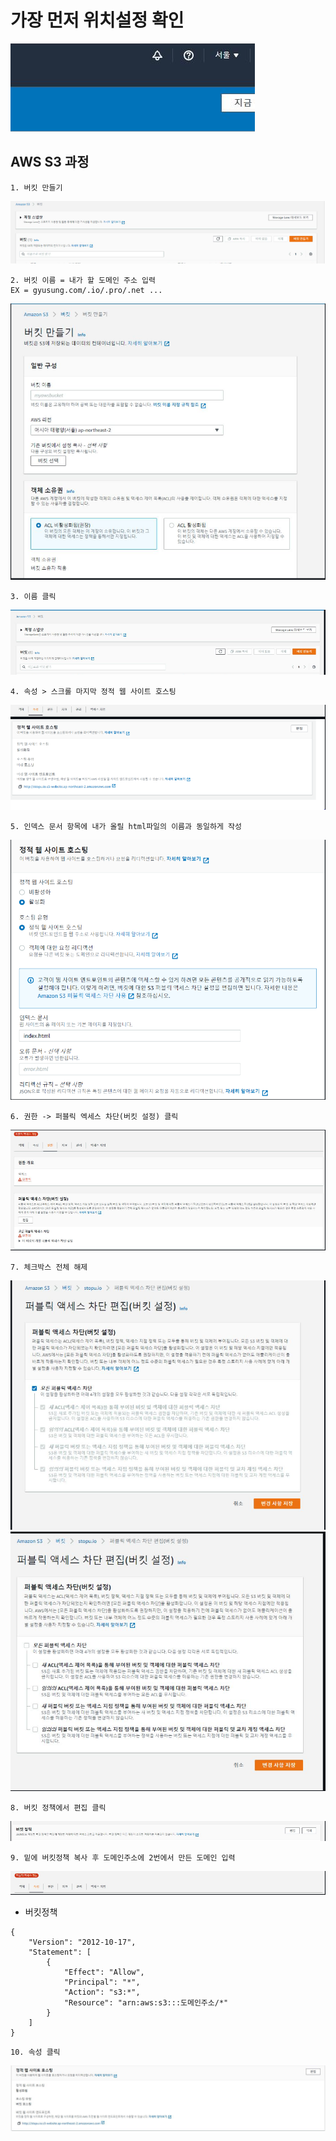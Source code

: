# 가장 먼저 위치설정 확인
![이미지이름](./img/1.PNG) 

## AWS S3 과정
```
1. 버킷 만들기
```

![이미지이름](./img/2.PNG) 

```
2. 버킷 이름 = 내가 할 도메인 주소 입력
EX = gyusung.com/.io/.pro/.net ...
```

![이미지이름](./img/3.PNG) 

```
3. 이름 클릭
```

![이미지이름](./img/4.PNG) 


```
4. 속성 > 스크롤 마지막 정적 웹 사이트 호스팅
```
![이미지이름](./img/5.PNG) 

```
5. 인덱스 문서 항목에 내가 올릴 html파일의 이름과 동일하게 작성
```
![이미지이름](./img/6.PNG) 

```
6. 권한 -> 퍼블릭 엑세스 차단(버킷 설정) 클릭
```
![이미지이름](./img/7.PNG) 

```
7. 체크박스 전체 해제
```

![이미지이름](./img/8.PNG)
![이미지이름](./img/9.PNG)  

```
8. 버킷 정책에서 편집 클릭
```
![이미지이름](./img/10.PNG)  
```
9. 밑에 버킷정책 복사 후 도메인주소에 2번에서 만든 도메인 입력
```
![이미지이름](./img/11.PNG) 

- 버킷정책
```
{
    "Version": "2012-10-17",
    "Statement": [
        {
            "Effect": "Allow",
            "Principal": "*",
            "Action": "s3:*",
            "Resource": "arn:aws:s3:::도메인주소/*"
        }
    ]
}
```

```
10. 속성 클릭
```
![이미지이름](./img/12.jpg) 